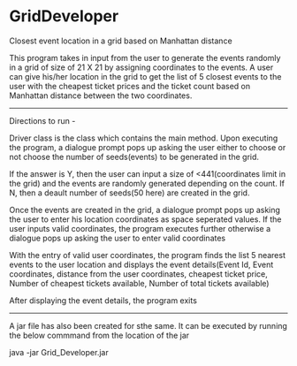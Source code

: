 # GridDeveloper
Closest event location in a grid based on Manhattan distance

This program takes in input from the user to generate the events randomly in a grid of size of 21 X 21 by assigning coordinates to the events.
A user can give his/her location in the grid to get the list of 5 closest events to the user with the cheapest ticket prices and the ticket count based on Manhattan distance between the two coordinates.

--------------------------
Directions to run - 

Driver class is the class which contains the main method. Upon executing the program, a dialogue prompt pops up asking the user either to choose or not choose the number of seeds(events) to be generated in the grid.

If the answer is Y, then the user can input a size of <441(coordinates limit in the grid) and the events are randomly generated depending on the count.
If N, then a deault number of seeds(50 here) are created in the grid.

Once the events are created in the grid, a dialogue prompt pops up asking the user to enter his location coordinates as space seperated values.
If the user inputs valid coordinates, the program executes further otherwise a dialogue pops up asking the user to enter valid coordinates

With the entry of valid user coordinates, the program finds the list 5 nearest events to the user location and displays the event details(Event Id, Event coordinates, distance from the user coordinates, cheapest ticket price, Number of cheapest tickets available, Number of total tickets available)

After displaying the event details, the program exits

-----------------------------
A jar file has also been created for sthe same. It can be executed by running the below commmand from the location of the jar

java -jar Grid_Developer.jar
